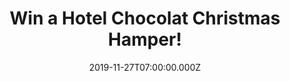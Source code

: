 ---
campaign-uuid: "c-7c05e145-2f5f-45d2-8434-a0bf74d3b8d6"
type: "Competition"
category: "Food"
date: "2019-11-27T07:00:00.000Z"
end-date: "2019-12-27T23:59:00.000Z"
disable-form: false
is_promoted: false
has_entry_page: true
title: "Win a Hotel Chocolat Christmas Hamper!"
competition-description: "<p>Christmas is just around the corner and we want it to\
  \ be as sweet as this amazing prize we are giving away to you: an amazing Hotel\
  \ Chocolat Christmas Hamper full of festive and delicious goodies. Christmas Mini\
  \ Selection, 40% Milk Chocolate Puddles Ribbon Bag, Salted Caramel Snowflakes...\
  \ Which will you try first?</p>\n<p>Click below for a chance to win.</p>\n"
hero-header: "Win a Hotel Chocolat Christmas Hamper!"
terms-confirmation: "N/A"
banner-img: "https://assets.expresslyapp.com/asset-757359da-79b8-4859-b0a3-2ec29c0291bd.jpg"
logo-left-href: "https://club.expressly.io"
logo-left-image: "https://assets.expresslyapp.com/asset-e6ded450-8b40-481e-938e-1fd5b240243c.jpg"
logo-left-title: "ExpresslyClub"
bg-image-hero: "https://assets.expresslyapp.com/asset-79f80f90-baf6-4054-9743-ff9081b5c705.jpg"
bg-image-first: "https://assets.expresslyapp.com/asset-fe8cdf69-a2b0-436c-842b-62f58aaf3984.jpg"
section1-content: "<p>Have yourself a Merry Little Christmas or give one this year\
  \ courtesy of Hotel Chocolat’s small Christmas hamper of festive and favourite goodies.</p>\
  \ <p>Which will it be first – the Christmas Mini Selection, 40% Milk Chocolate Puddles\
  \ Ribbon Bag, Salted Caramel Snowflakes, Comet Does Caramel Slab, Rocky Road Slab,\
  \ Dark Fruit & Nut Nano Slab or Ultimate Caramel Nano Slab?</p>\n"
entry-title: "Win a Hotel Chocolat Christmas Hamper!"
entry-content: "<p>Enter the draw to win a Hotel Chocolat Christmas Hamper by completing\
  \ the form below before 23:59 on the 27th of December 2019.</p>\n"
has-winner: false
prize-description: "A Hotel Chocolat Christmas Hamper."
special-conditions: "Multiple entries are allowed up to one every day."
country-restrictions:
- "GB"
---